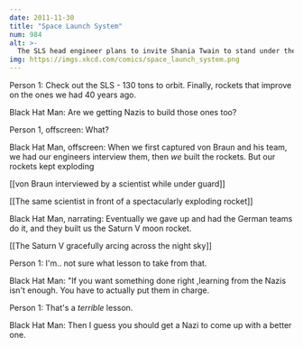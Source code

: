 ```yaml
---
date: 2011-11-30
title: "Space Launch System"
num: 984
alt: >-
  The SLS head engineer plans to invite Shania Twain to stand under the completed prototype, then tell her, 'I don't expect you to date me just because I'm a rocket scientist, but you've gotta admit--this is pretty fucking impressive.'
img: https://imgs.xkcd.com/comics/space_launch_system.png
---
```

Person 1: Check out the SLS - 130 tons to orbit.  Finally, rockets that improve on the ones we had 40 years ago.

Black Hat Man: Are we getting Nazis to build those ones too?

Person 1, offscreen: What?

Black Hat Man, offscreen: When we first captured von Braun and his team, we had our engineers interview them, then *we* built the rockets.  But our rockets kept exploding

[[von Braun interviewed by a scientist while under guard]]

[[The same scientist in front of a spectacularly exploding rocket]]

Black Hat Man, narrating: Eventually we gave up and had the German teams do it, and they built us the Saturn V moon rocket.  

[[The Saturn V gracefully arcing across the night sky]]

Person 1: I'm.. not sure what lesson to take from that.

Black Hat Man: "If you want something done right ,learning from the Nazis isn't enough.  You have to actually put them in charge.

Person 1: That's a *terrible* lesson.

Black Hat Man: Then I guess you should get a Nazi to come up with a better one.


